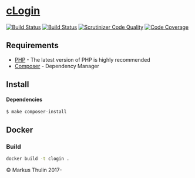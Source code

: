 # [cLogin](https://github.com/thulin82/cLogin)

[![Build Status](https://travis-ci.com/thulin82/cLogin.svg?branch=master)](https://travis-ci.com/thulin82/cLogin)
[![Build Status](https://scrutinizer-ci.com/g/thulin82/cLogin/badges/build.png?b=master)](https://scrutinizer-ci.com/g/thulin82/cLogin/build-status/master)
[![Scrutinizer Code Quality](https://scrutinizer-ci.com/g/thulin82/cLogin/badges/quality-score.png?b=master)](https://scrutinizer-ci.com/g/thulin82/cLogin/?branch=master)
[![Code Coverage](https://scrutinizer-ci.com/g/thulin82/cLogin/badges/coverage.png?b=master)](https://scrutinizer-ci.com/g/thulin82/cLogin/?branch=master)

## Requirements

-   [PHP](http://php.net/) - The latest version of PHP is highly recommended
-   [Composer](https://getcomposer.org/) - Dependency Manager

## Install

#### Dependencies

```
$ make composer-install
```

## Docker

### Build

```bash
docker build -t clogin .
```

© Markus Thulin 2017-

